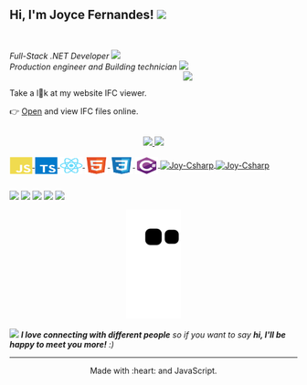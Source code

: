 <h2>  Hi, I'm Joyce Fernandes!  <img src="https://media.giphy.com/media/mGcNjsfWAjY5AEZNw6/giphy.gif" width="50"></h2>
</br>
<p><em>Full-Stack .NET Developer <a href="https://www.thoughtworks.com"></a><img src="https://media.giphy.com/media/WUlplcMpOCEmTGBtBW/giphy.gif" width="30">
</br>
Production engineer and Building technician <a href="http://www.unb.br"> </a><img src="https://media.giphy.com/media/fYSnHlufseco8Fh93Z/giphy.gif" width="30"></h2>
<img align='right' src="https://media.giphy.com/media/ieyl9zmCjO4b4t6qoY/giphy.gif" width="200">
</em></p>

##

 Take a l👀k at my website IFC viewer.
 
 👉 <a href="https://joyce-ifcjs.com/">Open</a> and view IFC files online.
 
##
<div align="center">
  <a href="https://github.com/Joyce-Fernandes">
  <img height="180em" src="https://github-readme-stats.vercel.app/api?username=Joyce-Fernandes&show_icons=true&theme=dracula&include_all_commits=true&count_private=true"/>
  <img height="180em" src="https://github-readme-stats.vercel.app/api/top-langs/?username=Joyce-Fernandes&layout=compact&langs_count=7&theme=dracula"/>
</div>
 <div style="display: inline_block"><br>
  <img align="center" alt="Joy-Js" height="30" width="40" src="https://raw.githubusercontent.com/devicons/devicon/master/icons/javascript/javascript-plain.svg">
  <img align="center" alt="Joy-Ts" height="30" width="40" src="https://raw.githubusercontent.com/devicons/devicon/master/icons/typescript/typescript-plain.svg">
  <img align="center" alt="Joy-React" height="30" width="40" src="https://raw.githubusercontent.com/devicons/devicon/master/icons/react/react-original.svg">
  <img align="center" alt="Joy-HTML" height="30" width="40" src="https://raw.githubusercontent.com/devicons/devicon/master/icons/html5/html5-original.svg">
  <img align="center" alt="Joy-CSS" height="30" width="40" src="https://raw.githubusercontent.com/devicons/devicon/master/icons/css3/css3-original.svg">
  <img align="center" alt="Joy-Csharp" height="30" width="40" src="https://raw.githubusercontent.com/devicons/devicon/master/icons/csharp/csharp-original.svg">
   <img align="center" alt="Joy-Csharp" height="30" width="40" src="https://cdn.jsdelivr.net/gh/devicons/devicon/icons/angularjs/angularjs-original.svg">
   <img align="center" alt="Joy-Csharp" height="30" width="40" src="https://th.bing.com/th/id/R.7a9f8343bf349b57a42cb162e8db1234?rik=58vTfrj%2fR2n2jQ&pid=ImgRaw&r=0">
</div> 
  
  
  ##
  
  <div>
 <a href="https://discord.com/channels/Joyce%20Fernandes#8656" target="_blank"><img src="https://img.shields.io/badge/Discord-7289DA?style=for-the-badge&logo=discord&logoColor=white" target="_blank"></a> 
  <a href = "mailto:joyce.f.silva@hotmail.com"><img src="https://img.shields.io/badge/-Hotmail-%23333?style=for-the-badge&logo=hotmail&logoColor=white" target="_blank"></a>
  <a href="https://www.linkedin.com/in/joyce-fernandes-da-silva/" target="_blank"><img src="https://img.shields.io/badge/-LinkedIn-%230077B5?style=for-the-badge&logo=linkedin&logoColor=white" target="_blank"></a>  
     <a href="https://www.youtube.com/channel/UCKVbD3cXHsVOSLInM7xgDJg" target="_blank"><img src="https://img.shields.io/badge/YouTube-red?style=for-the-badge&logo=youtube&logoColor=white" target="_blank"></a> 
     <a href="https://twitter.com/Joycef171" target="_blank"><img src="https://img.shields.io/badge/Twitter-blue?style=for-the-badge&logo=twitter&logoColor=white"_blank"></a> 
  
 <div align="center">
  
  ![Snake animation](https://github.com/Joyce-Fernandes/Joyce-Fernandes/blob/output/github-contribution-grid-snake.svg)
  
</div>


<img src="https://media.giphy.com/media/LnQjpWaON8nhr21vNW/giphy.gif" width="60"> <em><b>I love connecting with different people</b> so if you want to say <b>hi, I'll be happy to meet you more!</b> :)</em>

---

<div align="center">
  <p>Made with :heart: and JavaScript.</p>
  
</div>
  </div>       
